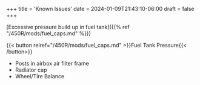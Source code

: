 +++
title = 'Known Issues'
date = 2024-01-09T21:43:10-06:00
draft = false
+++

[Excessive pressure build up in fuel tank]({{% ref "/450R/mods/fuel_caps.md" %}})

{{< button relref="/450R/mods/fuel_caps.md" >}}Fuel Tank Pressure{{< /button>}}

- Posts in airbox air filter frame
- Radiator cap
- Wheel/Tire Balance
